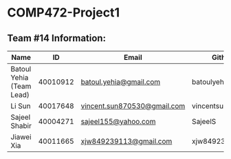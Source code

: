 # COMP472-Project1

## Team #14 Information:


| Name | ID | Email | Github |
| ------------- | ------------- | ------------- | ------------- |
| Batoul Yehia (Team Lead) | 40010912 | batoul.yehia@gmail.com | batoulyehia |
| Li Sun | 40017648 | vincent.sun870530@gmail.com | vincentsun870530 |
| Sajeel Shabir | 40004271 | sajeel155@yahoo.com | SajeelS |
| Jiawei Xia | 40011665 | xjw849239113@gmail.com | xjw849239113 |
